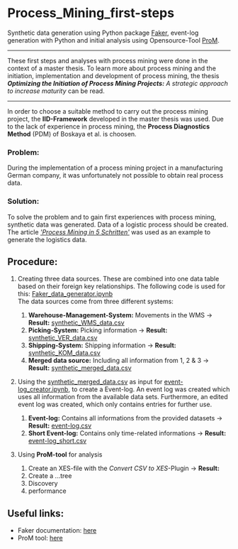 # Process_Mining_first-steps
Synthetic data generation using Python package [Faker](https://faker.readthedocs.io/en/master/), event-log generation with Python and initial analysis using Opensource-Tool [ProM](https://promtools.org/).

***
These first steps and analyses with process mining were done in the context of a master thesis. To learn more about process mining and the initiation, implementation and development of process mining, the thesis ***Optimizing the Initiation of Process Mining Projects:** A strategic approach to increase maturity* can be read. 
***

In order to choose a suitable method to carry out the process mining project, the **IID-Framework** developed in the master thesis was used. Due to the lack of experience in process mining, the **Process Diagnostics Method** (PDM) of Boskaya et al. is choosen. 

### Problem:
During the implementation of a process mining project in a manufacturing German company, it was unfortunately not possible to obtain real process data.

### Solution: 
To solve the problem and to gain first experiences with process mining, synthetic data was generated. Data of a logistic process should be created.
The article [*'Process Mining in 5 Schritten'*](https://www.informatik-aktuell.de/betrieb/kuenstliche-intelligenz/process-mining-in-5-schritten.html) was used as an example to generate the logistics data.<br>

## Procedure:
1. Creating three data sources. These are combined into one data table based on their foreign key relationships. The following code is used for this: [Faker_data_generator.ipynb](Faker_data_generator.ipynb) <br>
The data sources come from three different systems:
   1. **Warehouse-Management-System:** Movements in the WMS &rarr; **Result:** [synthetic_WMS_data.csv](created_files/datatables/synthetic_WMS_data.csv)
   2. **Picking-System:** Picking information &rarr; **Result:** [synthetic_VER_data.csv](created_files/datatables/synthetic_VER_data.csv)
   3. **Shipping-System:** Shipping information &rarr; **Result:** [synthetic_KOM_data.csv](created_files/datatables/synthetic_KOM_data.csv)
   4. **Merged data source:** Including all information from 1, 2 & 3 &rarr; **Result:** [synthetic_merged_data.csv](synthetic_merged_data.csv)
      
2. Using the [synthetic_merged_data.csv](synthetic_merged_data.csv) as input for [event-log_creator.ipynb](event-log_creator.ipynb), to create a Event-log. An event log was created which uses all information from the available data sets. Furthermore, an edited event log was created, which only contains entries for further use. <br>
   1. **Event-log:** Contains all informations from the provided datasets &rarr; **Result:** [event-log.csv](event-log.csv)
   2. **Short Event-log:** Contains only time-related informations &rarr; **Result:** [event-log_short.csv](event-log_short.csv)
  
3. Using **ProM-tool** for analysis
   1. Create an XES-file with the *Convert CSV to XES*-Plugin &rarr; **Result:** 
   2. Create a ...tree
   3. Discovery
   4. performance 

## Useful links:
* Faker documentation: [here](https://faker.readthedocs.io/en/master/)
* ProM tool: [here](https://promtools.org/)


